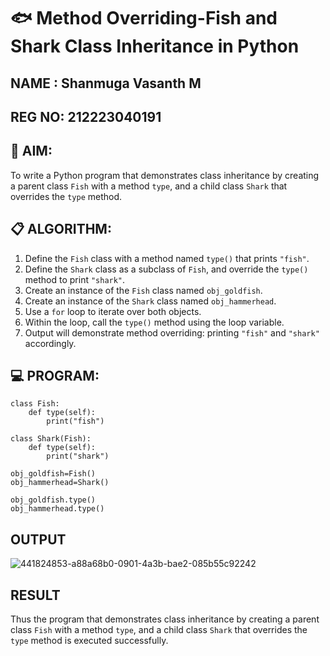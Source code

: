 # 🐟 Method Overriding-Fish and Shark Class Inheritance in Python
## NAME : Shanmuga Vasanth M
## REG NO: 212223040191
## 🧠 AIM:
To write a Python program that demonstrates class inheritance by creating a parent class `Fish` with a method `type`, and a child class `Shark` that overrides the `type` method.

## 📋 ALGORITHM:

1. Define the `Fish` class with a method named `type()` that prints `"fish"`.
2. Define the `Shark` class as a subclass of `Fish`, and override the `type()` method to print `"shark"`.
3. Create an instance of the `Fish` class named `obj_goldfish`.
4. Create an instance of the `Shark` class named `obj_hammerhead`.
5. Use a `for` loop to iterate over both objects.
6. Within the loop, call the `type()` method using the loop variable.
7. Output will demonstrate method overriding: printing `"fish"` and `"shark"` accordingly.

## 💻 PROGRAM:

```
class Fish:
    def type(self):
        print("fish")

class Shark(Fish):
	def type(self):
	    print("shark")

obj_goldfish=Fish()
obj_hammerhead=Shark()

obj_goldfish.type()
obj_hammerhead.type()
```

## OUTPUT

![441824853-a88a68b0-0901-4a3b-bae2-085b55c92242](https://github.com/user-attachments/assets/4bbbca4c-f28c-402a-9f5e-7ca9923b66df)

## RESULT

Thus the program  that demonstrates class inheritance by creating a parent class `Fish` with a method `type`, and a child class `Shark` that overrides the `type` method is executed successfully.

